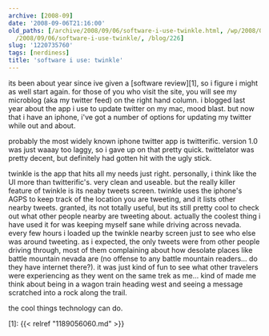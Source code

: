 ```yaml
---
archive: [2008-09]
date: '2008-09-06T21:16:00'
old_paths: [/archive/2008/09/06/software-i-use-twinkle.html, /wp/2008/09/06/software-i-use-twinkle/,
  /2008/09/06/software-i-use-twinkle/, /blog/226]
slug: '1220735760'
tags: [nerdiness]
title: 'software i use: twinkle'
---
```


its been about year since ive given a [software review][1], so i figure
i might as well start again. for those of you who visit the site, you will
see my microblog (aka my twitter feed) on the right hand column. i blogged
last year about the app i use to update twitter on my mac, mood blast. but
now that i have an iphone, i've got a number of options for updating my
twitter while out and about.

probably the most widely known iphone twitter app is twitterific. version
1.0 was just waaay too laggy, so i gave up on that pretty quick.
twittelator was pretty decent, but definitely had gotten hit with the ugly
stick.

twinkle is the app that hits all my needs just right. personally, i think
like the UI more than twitterific's. very clean and useable. but the
really killer feature of twinkle is its neaby tweets screen. twinkle uses
the iphone's AGPS to keep track of the location you are tweeting, and it
lists other nearby tweets. granted, its not totally useful, but its still
pretty cool to check out what other people nearby are tweeting about.
actually the coolest thing i have used it for was keeping myself sane
while driving across nevada. every few hours i loaded up the twinkle
nearby screen just to see who else was around tweeting. as i expected, the
only tweets were from other people driving through, most of them
complaining about how desolate places like battle mountain nevada are (no
offense to any battle mountain readers... do they have internet there?).
it was just kind of fun to see what other travelers were experiencing as
they went on the same trek as me... kind of made me think about being in
a wagon train heading west and seeing a message scratched into a rock
along the trail.

the cool things technology can do.

[1]: {{< relref "1189056060.md" >}}

